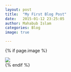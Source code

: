 ```yaml
---
layout: post
title:  "My First Blog Post"
date:   2015-01-12 23:25:05
author: Mahabub Islam
categories: Blog
image: true

---
```



{% if page.image %}
<div class="post-img">
<img class="img-responsive img-post" src=" {{site.baseurl}}/public_html/img/tiger.jpeg "/>
</div>
{% endif %}



<!-- {% if page.fbcomments %}
    <hr/>
    <h4>Comments</h4>
    <div class="fb-comments" data-href="http://joshuacox.github.io{{ page.url }}" data-colorscheme="dark" data-num-posts="4" data-width="706"></div>
{% endif %} -->
